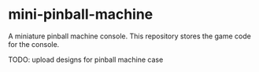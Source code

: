 # mini-pinball-machine
A miniature pinball machine console. This repository stores the game code for the console.

TODO: upload designs for pinball machine case
